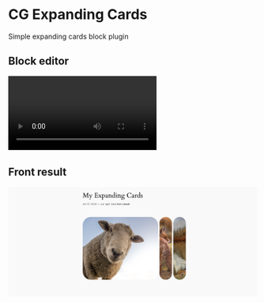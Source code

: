 # CG Expanding Cards
Simple expanding cards block plugin

## Block editor
<video src="https://user-images.githubusercontent.com/aaa.mp4](https://github.com/CyrilGouv/cg-expanding-cards/assets/34484950/1983d868-3b44-427a-9093-dc7fc01b9314" autoplay></video>

## Front result
![Front result](/src/assets/front-capture.png)
